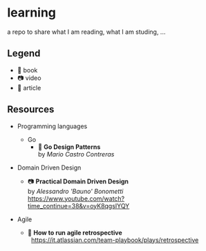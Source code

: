 # learning

a repo to share what I am reading, what I am studing, ...

## Legend

 - :notebook: book
 - :camera: video
 - :newspaper: article

## Resources

 - Programming languages
   - Go
     - :notebook: **Go Design Patterns**\
       by *Mario Castro Contreras*
     
 - Domain Driven Design
   - :camera: **Practical Domain Driven Design**\
     by *Alessandro 'Bauno' Bonometti*\
     https://www.youtube.com/watch?time_continue=38&v=oyK8qgsIYQY

 - Agile
   - :newspaper: **How to run agile retrospective**\
     https://it.atlassian.com/team-playbook/plays/retrospective
